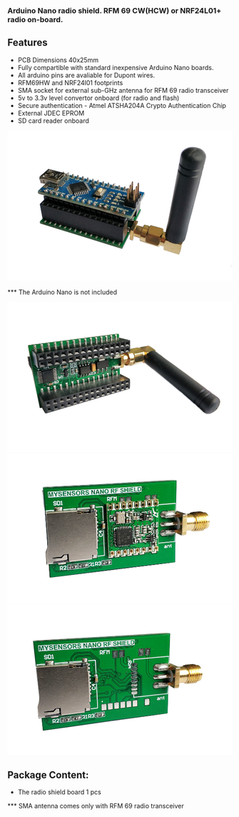 ### Arduino Nano radio shield. RFM 69 CW(HCW)  or NRF24L01+ radio on-board. 


## Features
- PCB Dimensions 40x25mm
- Fully compartible with standard inexpensive Arduino Nano boards.
- All arduino pins are avaliable for Dupont wires.
- RFM69HW and NRF24l01 footprints
- SMA socket for external sub-GHz antenna for RFM 69 radio transceiver
- 5v to 3.3v level convertor onboard (for radio and flash)
- Secure authentication - Atmel ATSHA204A Crypto Authentication Chip
- External JDEC EPROM
- SD card reader onboard


![enter image description here]( https://github.com/EasySensors/nanoShield/blob/master/nano_rf_shiels_top2.jpg)

*** The Arduino Nano is not included

![enter image description here]( https://github.com/EasySensors/nanoShield/blob/master/nano_rf_shiels_top1.jpg)
![enter image description here]( https://github.com/EasySensors/nanoShield/blob/master/nano_rf_shiels_bottom1.jpg)
![enter image description here]( https://github.com/EasySensors/nanoShield/blob/master/nano_rf_shiels_bottom2.jpg)



## Package Content:
-	The radio shield board 1 pcs

*** SMA antenna comes only with RFM 69 radio transceiver

 
